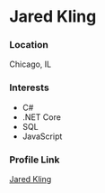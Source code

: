 # Jared Kling

### Location

Chicago, IL

### Interests

- C#
- .NET Core
- SQL
- JavaScript

### Profile Link

[Jared Kling](https://github.com/jkling38/)